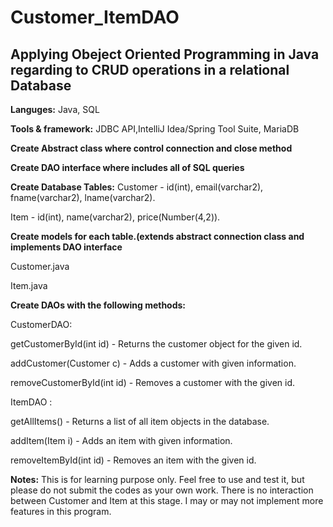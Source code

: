 # Customer_ItemDAO 

## Applying Obeject Oriented Programming in Java regarding to CRUD operations in a relational Database

**Languges:** Java, SQL

**Tools & framework:**
JDBC API,IntelliJ Idea/Spring Tool Suite, MariaDB

**Create Abstract class where control connection and close method**

**Create DAO interface where includes all of SQL queries**

**Create Database Tables:**
Customer - id(int), email(varchar2), fname(varchar2), lname(varchar2).

Item - id(int), name(varchar2), price(Number(4,2)).

**Create models for each table.(extends abstract connection class and implements DAO interface**

Customer.java

Item.java

**Create DAOs with the following methods:**

CustomerDAO:

getCustomerById(int id) - Returns the customer object for the given id.

addCustomer(Customer c) - Adds a customer with given information.

removeCustomerById(int id) - Removes a customer with the given id.

ItemDAO :

getAllItems() - Returns a list of all item objects in the database.

addItem(Item i) - Adds an item with given information.

removeItemById(int id) - Removes an item with the given id.

**Notes:**
This is for learning purpose only. Feel free to use and test it, but please do not submit the codes as your own work.
There is no interaction between Customer and Item at this stage. I may or may not implement more features in this program.
